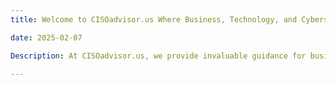 ```yaml
---
title: Welcome to CISOadvisor.us Where Business, Technology, and Cybersecurity Converge

date: 2025-02-07

Description: At CISOadvisor.us, we provide invaluable guidance for businesses navigating the complexities of cybersecurity risk management and digital transformation. Our platform empowers leaders and decision-makers with expert advice, actionable strategies, and the latest insights in business and technology. Whether you're looking to enhance your cybersecurity posture or drive successful digital transformation, CISOadvisor.us is your trusted partner on the journey.

---
```


